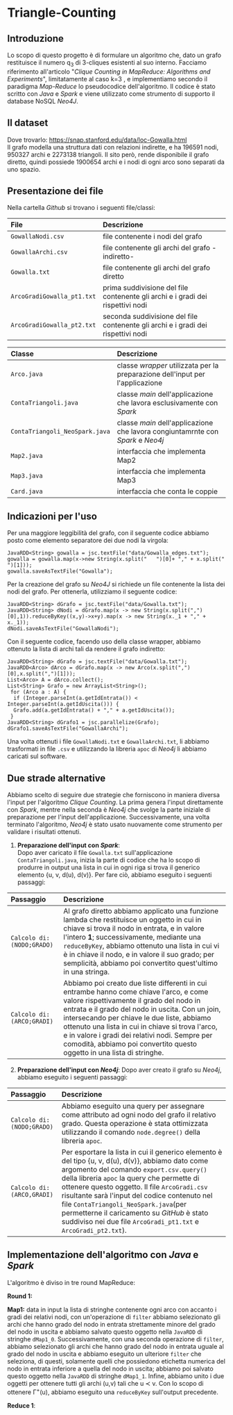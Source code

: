 # Triangle-Counting

## Introduzione
Lo scopo di questo progetto è di formulare un algoritmo che, dato un grafo restituisce il numero q<sub>3</sub> di 3-cliques esistenti al suo interno. Facciamo riferimento all'articolo "*Clique Counting in MapReduce: Algorithms and Experiments*", limitatamente al caso k=3 , e implementiamo secondo il paradigma *Map-Reduce* lo pseudocodice dell'algoritmo. Il codice è stato scritto con *Java* e *Spark* e viene utilizzato come strumento di supporto il database NoSQL *Neo4J*.


## Il dataset  
Dove trovarlo: https://snap.stanford.edu/data/loc-Gowalla.html  
Il grafo modella una struttura dati con relazioni indirette, e ha 196591 nodi, 950327 archi e 2273138 triangoli. Il sito però, rende disponibile il grafo diretto, quindi possiede 1900654 archi e i nodi di ogni arco sono separati da uno spazio.



## Presentazione dei file
Nella cartella *Github* si trovano i seguenti file/classi:  

| File        | Descrizione           |
|:---------- |:------------- |
| `GowallaNodi.csv` | file contenente i nodi del grafo |
| `GowallaArchi.csv` | file contenente gli archi del grafo -indiretto- |
| `Gowalla.txt` | file contenente gli archi del grafo diretto  |
| `ArcoGradiGowalla_pt1.txt` | prima suddivisione del file contenente gli archi e i gradi dei rispettivi nodi  |
| `ArcoGradiGowalla_pt2.txt` | seconda suddivisione del file contenente gli archi e i gradi dei rispettivi nodi |

| Classe        | Descrizione           |
|:---------- |:------------- |
| `Arco.java` | classe *wrapper* utilizzata per la preparazione dell'input per l'applicazione |
| `ContaTriangoli.java` | classe *main* dell'applicazione che lavora esclusivamente con *Spark* |
| `ContaTriangoli_NeoSpark.java` | classe *main* dell'applicazione che lavora congiuntamrnte con *Spark* e *Neo4j* |
| `Map2.java` | interfaccia che implementa Map2 |
| `Map3.java` | interfaccia che implementa Map3 |
| `Card.java` | interfaccia che conta le coppie |



## Indicazioni per l'uso
Per una maggiore leggibilità del grafo, con il seguente codice abbiamo posto come elemento separatore dei due nodi la virgola:

```
JavaRDD<String> gowalla = jsc.textFile("data/Gowalla_edges.txt");
gowalla = gowalla.map(x->new String(x.split("	")[0]+ "," + x.split("	")[1]));
gowalla.saveAsTextFile("Gowalla");
```
Per la creazione del grafo su *Neo4J* si richiede un file contenente la lista dei nodi del grafo. Per ottenerla, utilizziamo il seguente codice:

```
JavaRDD<String> dGrafo = jsc.textFile("data/Gowalla.txt");	
JavaRDD<String> dNodi = dGrafo.map(x -> new String(x.split(",")[0],1)).reduceByKey((x,y)->x+y).map(x -> new String(x._1 + "," + x._1));
dNodi.saveAsTextFile("GowallaNodi");
```
Con il seguente codice, facendo uso della classe wrapper, abbiamo ottenuto la lista di archi tali da rendere il grafo indiretto:
```
JavaRDD<String> dGrafo = jsc.textFile("data/Gowalla.txt");	
JavaRDD<Arco> dArco = dGrafo.map(x -> new Arco(x.split(",")[0],x.split(",")[1]));
List<Arco> A = dArco.collect();
List<String> Grafo = new ArrayList<String>();
 for (Arco a : A) {
  if (Integer.parseInt(a.getIdEntrata()) < Integer.parseInt(a.getIdUscita())) {
  Grafo.add(a.getIdEntrata() + "," + a.getIdUscita());
 }
JavaRDD<String> dGrafo1 = jsc.parallelize(Grafo);
dGrafo1.saveAsTextFile("GowallaArchi");
```
Una volta ottenuti i file `GowallaNodi.txt` e `GowallaArchi.txt`, li abbiamo trasformati in file `.csv` e utilizzando la libreria `apoc` di *Neo4j* li abbiamo caricati sul software.

## Due strade alternative 

Abbiamo scelto di seguire due strategie che forniscono in maniera diversa l'input per l'algoritmo *Clique Counting*. La prima genera l'input direttamente con *Spark*, mentre nella seconda è *Neo4j* che svolge la parte iniziale di preparazione per l'input dell'applicazione. Successivamente, una volta terminato l'algoritmo, *Neo4j* è stato usato nuovamente come strumento per validare i risultati ottenuti.

1. **Preparazione dell'input con *Spark***:  
Dopo aver caricato il file `Gowalla.txt` sull'applicazione `ContaTriangoli.java`, inizia la parte di codice che ha lo scopo di produrre in output una lista in cui in ogni riga si trova il generico elemento {u, v, d(u), d(v)}. 
Per fare ciò, abbiamo eseguito i seguenti passaggi:

| Passaggio        | Descrizione           |
|:---------- |:------------- |
| `Calcolo di:(NODO;GRADO)` | Al grafo diretto abbiamo applicato una funzione lambda che restituisce un oggetto in cui in chiave si trova il nodo in entrata, e in valore l'intero **1**; successivamente, mediante una `reduceByKey`, abbiamo ottenuto una lista in cui vi è in chiave il nodo, e in valore il suo grado; per semplicità, abbiamo poi convertito quest'ultimo in una stringa. |
| `Calcolo di:(ARCO;GRADI)` | Abbiamo poi creato due liste differenti in cui entrambe hanno come chiave l'arco, e come valore rispettivamente il grado del nodo in entrata e il grado del nodo in uscita. Con un join, intersecando per chiave le due liste, abbiamo ottenuto una lista in cui in chiave si trova l'arco, e in valore i gradi dei relativi nodi. Sempre per comodità, abbiamo poi convertito questo oggetto in una lista di stringhe. |


2. **Preparazione dell'input con *Neo4j***:
Dopo aver creato il grafo su *Neo4j*, abbiamo eseguito i seguenti passaggi: 

| Passaggio        | Descrizione           |
|:---------- |:------------- |
| `Calcolo di:(NODO;GRADO)` | Abbiamo eseguito una query per assegnare come attributo ad ogni nodo del grafo il relativo grado. Questa operazione è stata ottimizzata utilizzando il comando `node.degree()` della libreria `apoc`. | 
| `Calcolo di:(ARCO,GRADI)` | Per esportare la lista in cui il generico elemento è del tipo {u, v, d(u), d(v)}, abbiamo dato come argomento del comando `export.csv.query()` della libreria `apoc` la query che permette di ottenere questo oggetto. Il file `ArcoGradi.csv` risultante sarà l'input del codice contenuto nel file `ContaTriangoli_NeoSpark.java`(per permetterne il caricamento su *GitHub* è stato suddiviso nei due file `ArcoGradi_pt1.txt` e `ArcoGradi_pt2.txt`).|


## Implementazione dell'algoritmo con *Java* e *Spark*
L'algoritmo è diviso in tre round MapReduce:

**Round 1:**

**Map1:** data in input la lista di stringhe contenente ogni arco con accanto i gradi dei relativi nodi, con un'operazione di `filter` abbiamo selezionato gli archi che hanno grado del nodo in entrata strettamente minore del grado del nodo in uscita e abbiamo salvato questo oggetto nella `JavaRDD` di stringhe `dMap1_0`.
Successivamente, con una seconda operazione di `filter`, abbiamo selezionato gli archi che hanno grado del nodo in entrata uguale al grado del nodo in uscita e abbiamo eseguito un ulteriore `filter` che seleziona, di questi, solamente quelli che possiedono etichetta numerica del nodo in entrata inferiore a quella del nodo in uscita; abbiamo poi salvato questo oggetto nella `JavaRDD` di stringhe `dMap1_1`. Infine, abbiamo unito i due oggetti per ottenere tutti gli archi (u,v) tali che u &pr; v. Con lo scopo di ottenere &Gamma;<sup>+</sup>(u), abbiamo eseguito una `reduceByKey` sull'output precedente.


**Reduce 1**:













